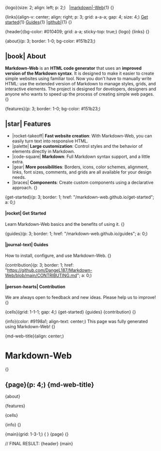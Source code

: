 {logo}(size: 2; align: left; p: 2;)
&nbsp;&nbsp;[|markdown|-Web](https://dangel187.github.io/markdown-web.github.io/){1}
{}

{links}(align-v: center; align: right; p: 3; grid: a-a-a; gap: 4; size: 4;)
[Get started](/markdown-web.github.io/get-started){1}
[Guides](/markdown-web.github.io/guides){1}
[|github|](https://github.com/DangeL187/Markdown-Web){1}
{}

{header}(bg-color: #010409; grid: a-a; sticky-top: true;)
{logo}
{links}
{}

{about}(p: 3; border: 1-0; bg-color: #151b23;)
## |book| **About**
**Markdown-Web** is an **HTML code generator** that uses an **improved version of the Markdown syntax**.
It is designed to make it easier to create simple websites using familiar tool.
Now you don't have to manually write HTML: use the extended version of Markdown to manage styles, grids, and interactive elements.
The project is designed for developers, designers and anyone who wants to speed up the process of creating simple web pages.
{}

{features}(p: 3; border: 1-0; bg-color: #151b23;)
## |star| **Features**
- |rocket-takeoff| **Fast website creation**: With Markdown-Web, you can easily turn text into responsive HTML.
- |palette| **Large customization**: Control styles and the behavior of elements directly in Markdown.
- |code-square| **Markdown**: Full Markdown syntax support, and a little extra.
- |gear| **More possibilities**: Borders, icons, color schemes, alignment, links, font sizes, comments, and grids are all available for your design needs.
- |braces| **Components**: Create custom components using a declarative approach.
{}

{get-started}(p: 3; border: 1; href: "/markdown-web.github.io/get-started"; a: 0;)
#### |rocket| **Get Started**
Learn Markdown-Web basics and the benefits of using it.
{}

{guides}(p: 3; border: 1; href: "/markdown-web.github.io/guides"; a: 0;)
#### |journal-text| **Guides**
How to install, configure, and use Markdown-Web.
{}

{contribution}(p: 3; border: 1; href: "https://github.com/DangeL187/Markdown-Web/blob/main/CONTRIBUTING.md"; a: 0;)
#### |person-hearts| **Contribution**
We are always open to feedback and new ideas.
Please help us to improve!
{}

{cells}(grid: 1-1-1; gap: 4;)
{get-started}
{guides}
{contribution}
{}

{info}(color: #9198a1; align-text: center;)
This page was fully generated using Markdown-Web!
{}

{md-web-title}(align: center;)
# **Markdown-Web**
{}

{page}(p: 4;)
{md-web-title}
---
{about}

{features}

{cells}


{info}
{}

{main}(grid: 1-3-1;)
{ }
{page}
{}

// FINAL RESULT:
{header}
{main}
